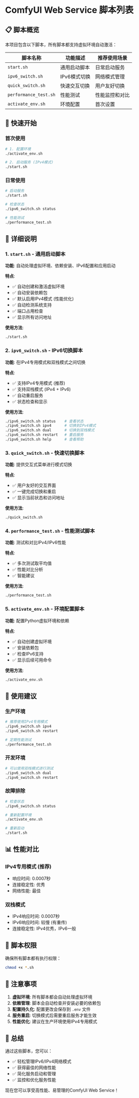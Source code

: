 # ComfyUI Web Service 脚本列表

## 📋 脚本概览

本项目包含以下脚本，所有脚本都支持虚拟环境自动激活：

| 脚本名称 | 功能描述 | 推荐使用场景 |
|---------|---------|-------------|
| `start.sh` | 通用启动脚本 | 日常启动服务 |
| `ipv6_switch.sh` | IPv6模式切换 | 网络模式管理 |
| `quick_switch.sh` | 快速交互切换 | 用户友好切换 |
| `performance_test.sh` | 性能测试 | 性能监控和对比 |
| `activate_env.sh` | 环境配置 | 首次设置 |

## 🚀 快速开始

### 首次使用
```bash
# 1. 配置环境
./activate_env.sh

# 2. 启动服务 (IPv4模式)
./start.sh
```

### 日常使用
```bash
# 启动服务
./start.sh

# 检查状态
./ipv6_switch.sh status

# 性能测试
./performance_test.sh
```

## 📖 详细说明

### 1. `start.sh` - 通用启动脚本
**功能**: 自动处理虚拟环境、依赖安装、IPv6配置和应用启动

**特点**:
- ✅ 自动创建和激活虚拟环境
- ✅ 自动安装依赖包
- ✅ 默认启用IPv4模式 (性能优化)
- ✅ 自动检测系统支持
- ✅ 端口占用检查
- ✅ 显示所有访问地址

**使用方法**:
```bash
./start.sh
```

### 2. `ipv6_switch.sh` - IPv6切换脚本
**功能**: 在IPv4专用模式和双栈模式之间切换

**特点**:
- ✅ 支持IPv4专用模式 (推荐)
- ✅ 支持双栈模式 (IPv4 + IPv6)
- ✅ 自动重启服务
- ✅ 状态检查和显示

**使用方法**:
```bash
./ipv6_switch.sh status    # 查看状态
./ipv6_switch.sh ipv4      # 切换到IPv4模式
./ipv6_switch.sh dual      # 切换到双栈模式
./ipv6_switch.sh restart   # 重启服务
./ipv6_switch.sh help      # 查看帮助
```

### 3. `quick_switch.sh` - 快速切换脚本
**功能**: 提供交互式菜单进行模式切换

**特点**:
- ✅ 用户友好的交互界面
- ✅ 一键完成切换和重启
- ✅ 显示当前状态和访问地址

**使用方法**:
```bash
./quick_switch.sh
```

### 4. `performance_test.sh` - 性能测试脚本
**功能**: 测试和对比IPv4/IPv6性能

**特点**:
- ✅ 多次测试取平均值
- ✅ 性能对比分析
- ✅ 智能建议

**使用方法**:
```bash
./performance_test.sh
```

### 5. `activate_env.sh` - 环境配置脚本
**功能**: 配置Python虚拟环境和依赖

**特点**:
- ✅ 自动创建虚拟环境
- ✅ 安装依赖包
- ✅ 检查IPv6支持
- ✅ 显示后续可用命令

**使用方法**:
```bash
./activate_env.sh
```

## 🎯 使用建议

### 生产环境
```bash
# 推荐使用IPv4专用模式
./ipv6_switch.sh ipv4
./ipv6_switch.sh restart

# 定期性能测试
./performance_test.sh
```

### 开发环境
```bash
# 可以使用双栈模式进行测试
./ipv6_switch.sh dual
./ipv6_switch.sh restart
```

### 故障排除
```bash
# 检查状态
./ipv6_switch.sh status

# 重新配置环境
./activate_env.sh

# 重新启动
./start.sh
```

## 📊 性能对比

### IPv4专用模式 (推荐)
- 响应时间: 0.0007秒
- 连接稳定性: 优秀
- 网络性能: 最佳

### 双栈模式
- IPv4响应时间: 0.0007秒
- IPv6响应时间: 较慢 (有重传)
- 连接稳定性: IPv4优秀，IPv6一般

## 🔧 脚本权限

确保所有脚本都有执行权限：
```bash
chmod +x *.sh
```

## 📝 注意事项

1. **虚拟环境**: 所有脚本都会自动处理虚拟环境
2. **依赖管理**: 脚本会自动检查并安装必要的依赖包
3. **配置持久化**: 配置更改会保存到 `.env` 文件
4. **服务重启**: 切换模式后需要重启服务才能生效
5. **性能优化**: 建议在生产环境使用IPv4专用模式

## 🎉 总结

通过这些脚本，您可以：
- ✅ 轻松管理IPv6/IPv4网络模式
- ✅ 获得最佳的网络性能
- ✅ 简化服务启动和管理
- ✅ 监控和优化服务性能

现在您可以享受高性能、易管理的ComfyUI Web Service！ 